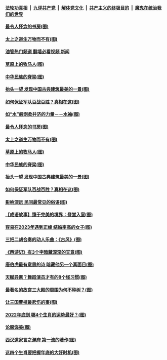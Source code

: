 ####  [法轮功真相](../../../../basic/blob/master/README.md?t=12160302) &nbsp;|&nbsp; [九评共产党](../../../../9ping.md/blob/master/README.md?t=12160302) &nbsp;|&nbsp; [解体党文化](../../../../jtdwh.md/blob/master/README.md?t=12160302)  &nbsp;|&nbsp; [共产主义的终极目的](../../../../gczydzjmd.md/blob/master/README.md?t=12160302) &nbsp;|&nbsp; [魔鬼在统治我们的世界](../../../../mgztzwmdsj.md/blob/master/README.md?t=12160302) 

#### [最令人怀念的书房(图)](../pages/p7/1024061.md?t=12160302) 

#### [太上之道生万物而不有(图)](../pages/p7/1024073.md?t=12160302) 

#### [油管热门频道 翻墙必看视频 新闻](http://129.146.143.75:81/youtube.html?12160302)

#### [草原上的牧马人(图)](../pages/p7/1020118.md?t=12160302) 

#### [中华民族的脊梁(图)](../pages/p7/1023598.md?t=12160302) 

#### [抬头一望 发现中国古典建筑最美的一景(图)](../pages/p7/1023549.md?t=12160302) 

#### [如何保证军队百战百胜？真相在这(图)](../pages/p7/1020116.md?t=12160302) 

#### [如“水”般刚柔并济的力量－－水袖(图)](../pages/p7/1022897.md?t=12160302) 

#### [最令人怀念的书房(图)](../pages/p7/1024061.md?t=12160302) 

#### [太上之道生万物而不有(图)](../pages/p7/1024073.md?t=12160302) 

#### [草原上的牧马人(图)](../pages/p7/1020118.md?t=12160302) 

#### [中华民族的脊梁(图)](../pages/p7/1023598.md?t=12160302) 

#### [抬头一望 发现中国古典建筑最美的一景(图)](../pages/p7/1023549.md?t=12160302) 

#### [如何保证军队百战百胜？真相在这(图)](../pages/p7/1020116.md?t=12160302) 

#### [影响深远 民间最常见的俗语(图)](../pages/p7/1021888.md?t=12160302) 

#### [【成语故事】臻于完美的境界：登堂入室(图)](../pages/p7/1023721.md?t=12160302) 

#### [容易在2023年遇到正缘 结婚率高的女子(图)](../pages/p7/1012779.md?t=12160302) 

#### [三把二胡合奏的动人乐曲：《古风》(图)](../pages/p7/1019193.md?t=12160302) 

#### [《西游记》有3个字暗藏深深的天意(图)](../pages/p7/1023135.md?t=12160302) 

#### [唐伯虎最有意思的诗 暗藏他另一个真面目(图)](../pages/p7/1022567.md?t=12160302) 

#### [天赋异禀？舞蹈演员才有的8个怪习惯(图)](../pages/p7/1023849.md?t=12160302) 

#### [最著名的故宫三大殿的周围为何不种树？(图)](../pages/p7/1023490.md?t=12160302) 

#### [让三国曹植最悲伤的事(图)](../pages/p7/1023463.md?t=12160302) 

#### [2022年底到 哪4个生肖的运势最好？(图)](../pages/p7/1023679.md?t=12160302) 

#### [论服饰美(图)](../pages/p7/1023499.md?t=12160302) 

#### [西汉道家言之渊府 第一流的著作(图)](../pages/p7/1023698.md?t=12160302) 

#### [这四个生肖要把握年底的大好时机(图)](../pages/p7/1023677.md?t=12160302) 

<img src='http://gfw-breaker.win/goodnews/indexes/p7.md' width='0px' height='0px'/>
